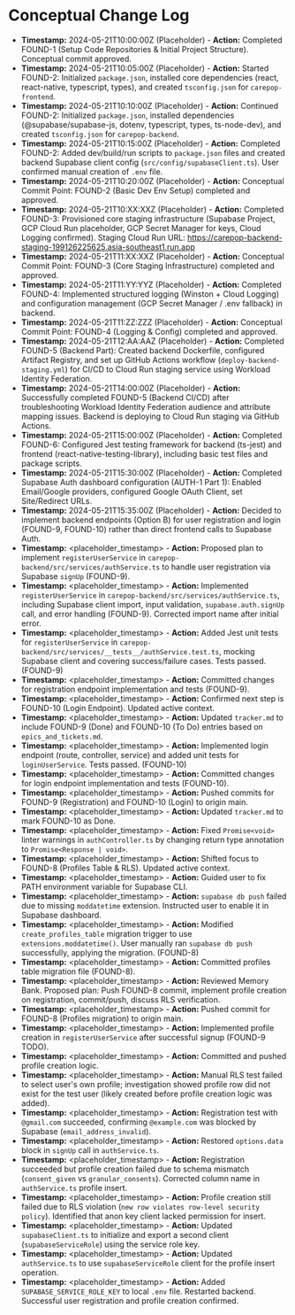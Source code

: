 # Conceptual Change Log

*   **Timestamp:** 2024-05-21T10:00:00Z (Placeholder) - **Action:** Completed FOUND-1 (Setup Code Repositories & Initial Project Structure). Conceptual commit approved. 
*   **Timestamp:** 2024-05-21T10:05:00Z (Placeholder) - **Action:** Started FOUND-2: Initialized `package.json`, installed core dependencies (react, react-native, typescript, types), and created `tsconfig.json` for `carepop-frontend`.
*   **Timestamp:** 2024-05-21T10:10:00Z (Placeholder) - **Action:** Continued FOUND-2: Initialized `package.json`, installed dependencies (@supabase/supabase-js, dotenv, typescript, types, ts-node-dev), and created `tsconfig.json` for `carepop-backend`. 
*   **Timestamp:** 2024-05-21T10:15:00Z (Placeholder) - **Action:** Completed FOUND-2: Added dev/build/run scripts to `package.json` files and created backend Supabase client config (`src/config/supabaseClient.ts`). User confirmed manual creation of `.env` file.
*   **Timestamp:** 2024-05-21T10:20:00Z (Placeholder) - **Action:** Conceptual Commit Point: FOUND-2 (Basic Dev Env Setup) completed and approved. 
*   **Timestamp:** 2024-05-21T10:XX:XXZ (Placeholder) - **Action:** Completed FOUND-3: Provisioned core staging infrastructure (Supabase Project, GCP Cloud Run placeholder, GCP Secret Manager for keys, Cloud Logging confirmed). Staging Cloud Run URL: https://carepop-backend-staging-199126225625.asia-southeast1.run.app
*   **Timestamp:** 2024-05-21T11:XX:XXZ (Placeholder) - **Action:** Conceptual Commit Point: FOUND-3 (Core Staging Infrastructure) completed and approved.
*   **Timestamp:** 2024-05-21T11:YY:YYZ (Placeholder) - **Action:** Completed FOUND-4: Implemented structured logging (Winston + Cloud Logging) and configuration management (GCP Secret Manager / .env fallback) in backend.
*   **Timestamp:** 2024-05-21T11:ZZ:ZZZ (Placeholder) - **Action:** Conceptual Commit Point: FOUND-4 (Logging & Config) completed and approved.
*   **Timestamp:** 2024-05-21T12:AA:AAZ (Placeholder) - **Action:** Completed FOUND-5 (Backend Part): Created backend Dockerfile, configured Artifact Registry, and set up GitHub Actions workflow (`deploy-backend-staging.yml`) for CI/CD to Cloud Run staging service using Workload Identity Federation. 
*   **Timestamp:** 2024-05-21T14:00:00Z (Placeholder) - **Action:** Successfully completed FOUND-5 (Backend CI/CD) after troubleshooting Workload Identity Federation audience and attribute mapping issues. Backend is deploying to Cloud Run staging via GitHub Actions.
*   **Timestamp:** 2024-05-21T15:00:00Z (Placeholder) - **Action:** Completed FOUND-6: Configured Jest testing framework for backend (ts-jest) and frontend (react-native-testing-library), including basic test files and package scripts.
*   **Timestamp:** 2024-05-21T15:30:00Z (Placeholder) - **Action:** Completed Supabase Auth dashboard configuration (AUTH-1 Part 1): Enabled Email/Google providers, configured Google OAuth Client, set Site/Redirect URLs.
*   **Timestamp:** 2024-05-21T15:35:00Z (Placeholder) - **Action:** Decided to implement backend endpoints (Option B) for user registration and login (FOUND-9, FOUND-10) rather than direct frontend calls to Supabase Auth.
*   **Timestamp:** <placeholder_timestamp> - **Action:** Proposed plan to implement `registerUserService` in `carepop-backend/src/services/authService.ts` to handle user registration via Supabase `signUp` (FOUND-9).
*   **Timestamp:** <placeholder_timestamp> - **Action:** Implemented `registerUserService` in `carepop-backend/src/services/authService.ts`, including Supabase client import, input validation, `supabase.auth.signUp` call, and error handling (FOUND-9). Corrected import name after initial error.
*   **Timestamp:** <placeholder_timestamp> - **Action:** Added Jest unit tests for `registerUserService` in `carepop-backend/src/services/__tests__/authService.test.ts`, mocking Supabase client and covering success/failure cases. Tests passed. (FOUND-9)
*   **Timestamp:** <placeholder_timestamp> - **Action:** Committed changes for registration endpoint implementation and tests (FOUND-9).
*   **Timestamp:** <placeholder_timestamp> - **Action:** Confirmed next step is FOUND-10 (Login Endpoint). Updated active context.
*   **Timestamp:** <placeholder_timestamp> - **Action:** Updated `tracker.md` to include FOUND-9 (Done) and FOUND-10 (To Do) entries based on `epics_and_tickets.md`.
*   **Timestamp:** <placeholder_timestamp> - **Action:** Implemented login endpoint (route, controller, service) and added unit tests for `loginUserService`. Tests passed. (FOUND-10)
*   **Timestamp:** <placeholder_timestamp> - **Action:** Committed changes for login endpoint implementation and tests (FOUND-10).
*   **Timestamp:** <placeholder_timestamp> - **Action:** Pushed commits for FOUND-9 (Registration) and FOUND-10 (Login) to origin main.
*   **Timestamp:** <placeholder_timestamp> - **Action:** Updated `tracker.md` to mark FOUND-10 as Done.
*   **Timestamp:** <placeholder_timestamp> - **Action:** Fixed `Promise<void>` linter warnings in `authController.ts` by changing return type annotation to `Promise<Response | void>`.
*   **Timestamp:** <placeholder_timestamp> - **Action:** Shifted focus to FOUND-8 (Profiles Table & RLS). Updated active context.
*   **Timestamp:** <placeholder_timestamp> - **Action:** Guided user to fix PATH environment variable for Supabase CLI.
*   **Timestamp:** <placeholder_timestamp> - **Action:** `supabase db push` failed due to missing `moddatetime` extension. Instructed user to enable it in Supabase dashboard.
*   **Timestamp:** <placeholder_timestamp> - **Action:** Modified `create_profiles_table` migration trigger to use `extensions.moddatetime()`. User manually ran `supabase db push` successfully, applying the migration. (FOUND-8)
*   **Timestamp:** <placeholder_timestamp> - **Action:** Committed profiles table migration file (FOUND-8).
*   **Timestamp:** <placeholder_timestamp> - **Action:** Reviewed Memory Bank. Proposed plan: Push FOUND-8 commit, implement profile creation on registration, commit/push, discuss RLS verification.
*   **Timestamp:** <placeholder_timestamp> - **Action:** Pushed commit for FOUND-8 (Profiles migration) to origin main.
*   **Timestamp:** <placeholder_timestamp> - **Action:** Implemented profile creation in `registerUserService` after successful signup (FOUND-9 TODO).
*   **Timestamp:** <placeholder_timestamp> - **Action:** Committed and pushed profile creation logic.
*   **Timestamp:** <placeholder_timestamp> - **Action:** Manual RLS test failed to select user's own profile; investigation showed profile row did not exist for the test user (likely created before profile creation logic was added).
*   **Timestamp:** <placeholder_timestamp> - **Action:** Registration test with `@gmail.com` succeeded, confirming `@example.com` was blocked by Supabase (`email_address_invalid`).
*   **Timestamp:** <placeholder_timestamp> - **Action:** Restored `options.data` block in `signUp` call in `authService.ts`.
*   **Timestamp:** <placeholder_timestamp> - **Action:** Registration succeeded but profile creation failed due to schema mismatch (`consent_given` vs `granular_consents`). Corrected column name in `authService.ts` profile insert.
*   **Timestamp:** <placeholder_timestamp> - **Action:** Profile creation still failed due to RLS violation (`new row violates row-level security policy`). Identified that anon key client lacked permission for insert.
*   **Timestamp:** <placeholder_timestamp> - **Action:** Updated `supabaseClient.ts` to initialize and export a second client (`supabaseServiceRole`) using the service role key.
*   **Timestamp:** <placeholder_timestamp> - **Action:** Updated `authService.ts` to use `supabaseServiceRole` client for the profile insert operation.
*   **Timestamp:** <placeholder_timestamp> - **Action:** Added `SUPABASE_SERVICE_ROLE_KEY` to local `.env` file. Restarted backend. Successful user registration and profile creation confirmed.